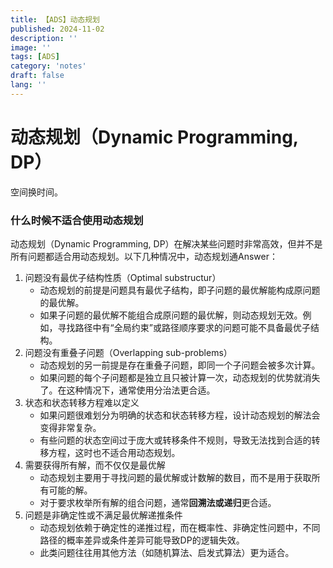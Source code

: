```yaml
---
title: 【ADS】动态规划
published: 2024-11-02
description: ''
image: ''
tags: [ADS]
category: 'notes'
draft: false 
lang: ''
---
```

# 动态规划（Dynamic Programming, DP）
空间换时间。


### 什么时候不适合使用动态规划
动态规划（Dynamic Programming, DP）在解决某些问题时非常高效，但并不是所有问题都适合用动态规划。以下几种情况中，动态规划通Answer：
1. 问题没有最优子结构性质（Optimal substructur）
	* 动态规划的前提是问题具有最优子结构，即子问题的最优解能构成原问题的最优解。
	* 如果子问题的最优解不能组合成原问题的最优解，则动态规划无效。例如，寻找路径中有“全局约束”或路径顺序要求的问题可能不具备最优子结构。
2. 问题没有重叠子问题（Overlapping sub-problems）
	* 动态规划的另一前提是存在重叠子问题，即同一个子问题会被多次计算。
	* 如果问题的每个子问题都是独立且只被计算一次，动态规划的优势就消失了。在这种情况下，通常使用分治法更合适。
3. 状态和状态转移方程难以定义
	* 如果问题很难划分为明确的状态和状态转移方程，设计动态规划的解法会变得非常复杂。
	* 有些问题的状态空间过于庞大或转移条件不规则，导致无法找到合适的转移方程，这时也不适合用动态规划。
4. 需要获得所有解，而不仅仅是最优解
	* 动态规划主要用于寻找问题的最优解或计数解的数目，而不是用于获取所有可能的解。
	* 对于要求枚举所有解的组合问题，通常**回溯法或递归**更合适。
5. 问题是非确定性或不满足最优解递推条件
	* 动态规划依赖于确定性的递推过程，而在概率性、非确定性问题中，不同路径的概率差异或条件差异可能导致DP的逻辑失效。
	* 此类问题往往用其他方法（如随机算法、启发式算法）更为适合。
